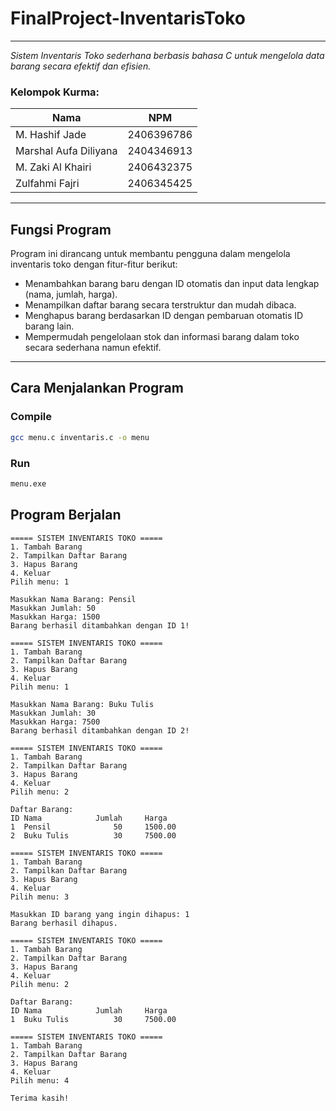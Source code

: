 # FinalProject-InventarisToko

---

*Sistem Inventaris Toko sederhana berbasis bahasa C untuk mengelola data barang secara efektif dan efisien.*

### Kelompok Kurma:

| Nama                  | NPM        |
|-----------------------|------------|
| M. Hashif Jade        | 2406396786 |
| Marshal Aufa Diliyana | 2404346913 |
| M. Zaki Al Khairi     | 2406432375 |
| Zulfahmi Fajri        | 2406345425 |

---

## Fungsi Program

Program ini dirancang untuk membantu pengguna dalam mengelola inventaris toko dengan fitur-fitur berikut:

- Menambahkan barang baru dengan ID otomatis dan input data lengkap (nama, jumlah, harga).
- Menampilkan daftar barang secara terstruktur dan mudah dibaca.
- Menghapus barang berdasarkan ID dengan pembaruan otomatis ID barang lain.
- Mempermudah pengelolaan stok dan informasi barang dalam toko secara sederhana namun efektif.

---

## Cara Menjalankan Program

### Compile

```bash
gcc menu.c inventaris.c -o menu
```

### Run

```bash
menu.exe
```

## Program Berjalan
```
===== SISTEM INVENTARIS TOKO =====
1. Tambah Barang
2. Tampilkan Daftar Barang
3. Hapus Barang
4. Keluar
Pilih menu: 1

Masukkan Nama Barang: Pensil
Masukkan Jumlah: 50
Masukkan Harga: 1500
Barang berhasil ditambahkan dengan ID 1!
```
```
===== SISTEM INVENTARIS TOKO =====
1. Tambah Barang
2. Tampilkan Daftar Barang
3. Hapus Barang
4. Keluar
Pilih menu: 1

Masukkan Nama Barang: Buku Tulis
Masukkan Jumlah: 30
Masukkan Harga: 7500
Barang berhasil ditambahkan dengan ID 2!
```
```
===== SISTEM INVENTARIS TOKO =====
1. Tambah Barang
2. Tampilkan Daftar Barang
3. Hapus Barang
4. Keluar
Pilih menu: 2

Daftar Barang:
ID Nama            Jumlah     Harga
1  Pensil              50     1500.00
2  Buku Tulis          30     7500.00
```
```
===== SISTEM INVENTARIS TOKO =====
1. Tambah Barang
2. Tampilkan Daftar Barang
3. Hapus Barang
4. Keluar
Pilih menu: 3

Masukkan ID barang yang ingin dihapus: 1
Barang berhasil dihapus.
```
```
===== SISTEM INVENTARIS TOKO =====
1. Tambah Barang
2. Tampilkan Daftar Barang
3. Hapus Barang
4. Keluar
Pilih menu: 2

Daftar Barang:
ID Nama            Jumlah     Harga
1  Buku Tulis          30     7500.00
```
```
===== SISTEM INVENTARIS TOKO =====
1. Tambah Barang
2. Tampilkan Daftar Barang
3. Hapus Barang
4. Keluar
Pilih menu: 4

Terima kasih!
```
